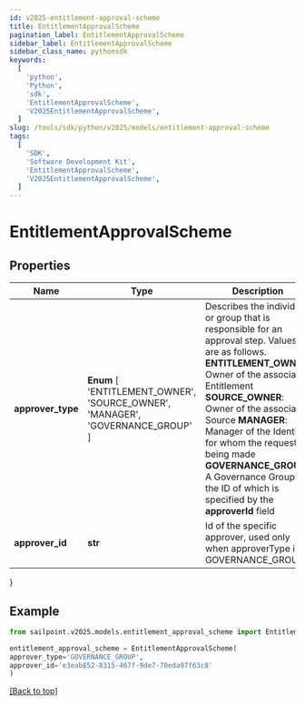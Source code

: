```yaml
---
id: v2025-entitlement-approval-scheme
title: EntitlementApprovalScheme
pagination_label: EntitlementApprovalScheme
sidebar_label: EntitlementApprovalScheme
sidebar_class_name: pythonsdk
keywords:
  [
    'python',
    'Python',
    'sdk',
    'EntitlementApprovalScheme',
    'V2025EntitlementApprovalScheme',
  ]
slug: /tools/sdk/python/v2025/models/entitlement-approval-scheme
tags:
  [
    'SDK',
    'Software Development Kit',
    'EntitlementApprovalScheme',
    'V2025EntitlementApprovalScheme',
  ]
---
```


# EntitlementApprovalScheme

## Properties

| Name | Type | Description | Notes |
| --- | --- | --- | --- |
| **approver_type** | **Enum** [ 'ENTITLEMENT_OWNER', 'SOURCE_OWNER', 'MANAGER', 'GOVERNANCE_GROUP' ] | Describes the individual or group that is responsible for an approval step. Values are as follows. **ENTITLEMENT_OWNER**: Owner of the associated Entitlement **SOURCE_OWNER**: Owner of the associated Source **MANAGER**: Manager of the Identity for whom the request is being made **GOVERNANCE_GROUP**: A Governance Group, the ID of which is specified by the **approverId** field | [optional] |
| **approver_id** | **str** | Id of the specific approver, used only when approverType is GOVERNANCE_GROUP | [optional] |

}

## Example

```python
from sailpoint.v2025.models.entitlement_approval_scheme import EntitlementApprovalScheme

entitlement_approval_scheme = EntitlementApprovalScheme(
approver_type='GOVERNANCE_GROUP',
approver_id='e3eab852-8315-467f-9de7-70eda97f63c8'
)

```

[[Back to top]](#)
